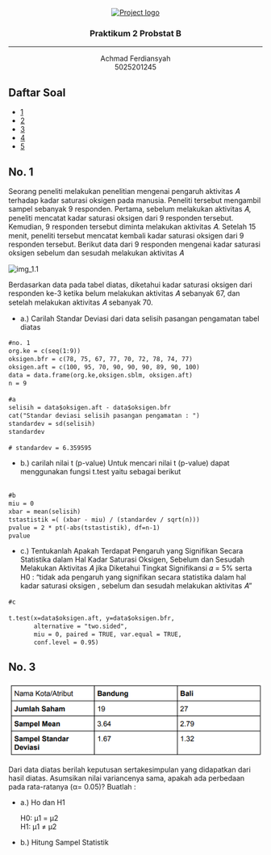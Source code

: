 <p align="center">
  <a href="" rel="noopener">
 <img width=200px height=200px src="https://i.imgur.com/6wj0hh6.jpg" alt="Project logo"></a>
</p>

<h3 align="center">
  Praktikum 2 Probstat B
</h3>

---

<p align="center">
  Achmad Ferdiansyah
    <br/>
    5025201245 
</p>

## Daftar Soal

- [1](#1)
- [2](#2)
- [3](#3)
- [4](#4)
- [5](#5)

## No. 1 <a name = "1"></a>

<p>
Seorang peneliti melakukan penelitian mengenai pengaruh aktivitas 𝐴 terhadap
kadar saturasi oksigen pada manusia. Peneliti tersebut mengambil sampel
sebanyak 9 responden. Pertama, sebelum melakukan aktivitas 𝐴, peneliti mencatat
kadar saturasi oksigen dari 9 responden tersebut. Kemudian, 9 responden tersebut
diminta melakukan aktivitas 𝐴. Setelah 15 menit, peneliti tersebut mencatat kembali
kadar saturasi oksigen dari 9 responden tersebut. Berikut data dari 9 responden
mengenai kadar saturasi oksigen sebelum dan sesudah melakukan aktivitas 𝐴
</p>
<img src="img_1.1.jpg" alt="img_1.1">
<p>
Berdasarkan data pada tabel diatas, diketahui kadar saturasi oksigen dari
responden ke-3 ketika belum melakukan aktivitas 𝐴 sebanyak 67, dan setelah
melakukan aktivitas 𝐴 sebanyak 70.
</p>

- a.) Carilah Standar Deviasi dari data selisih pasangan pengamatan tabel
diatas
```
#no. 1
org.ke = c(seq(1:9))
oksigen.bfr = c(78, 75, 67, 77, 70, 72, 78, 74, 77)
oksigen.aft = c(100, 95, 70, 90, 90, 90, 89, 90, 100)
data = data.frame(org.ke,oksigen.sblm, oksigen.aft)
n = 9

#a
selisih = data$oksigen.aft - data$oksigen.bfr
cat("Standar deviasi selisih pasangan pengamatan : ")
standardev = sd(selisih)
standardev

# standardev = 6.359595
```
- b.)  carilah nilai t (p-value) Untuk mencari nilai t (p-value) dapat menggunakan fungsi t.test yaitu sebagai berikut
```

#b
miu = 0
xbar = mean(selisih)
tstastistik =( (xbar - miu) / (standardev / sqrt(n)))
pvalue = 2 * pt(-abs(tstastistik), df=n-1)
pvalue
```
- c.)  Tentukanlah Apakah Terdapat Pengaruh yang Signifikan Secara Statistika dalam Hal Kadar Saturasi Oksigen, Sebelum dan Sesudah Melakukan Aktivitas 𝐴 jika Diketahui Tingkat Signifikansi 𝛼 = 5% serta H0 : “tidak ada pengaruh yang signifikan secara statistika dalam hal kadar saturasi oksigen , sebelum dan sesudah melakukan aktivitas 𝐴”
```
#c

t.test(x=data$oksigen.aft, y=data$oksigen.bfr,
       alternative = "two.sided",
       miu = 0, paired = TRUE, var.equal = TRUE,
       conf.level = 0.95)

```



## No. 3

<img src="img/img_3.1.png" alt="3.1">
<p>
Dari data diatas berilah keputusan sertakesimpulan yang didapatkan dari hasil
diatas. Asumsikan nilai variancenya sama, apakah ada perbedaan pada
rata-ratanya (α= 0.05)? Buatlah :
</p>

- a.) Ho dan H1
<t/><p>
  H0: &#956;1 = &#956;2
  <br/>
  H1: &#956;1 &#8800; &#956;2 
</p>

- b.) Hitung Sampel Statistik
<t/><p>
  
</p>


